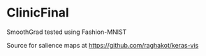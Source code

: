 # ClinicFinal
SmoothGrad tested using Fashion-MNIST

Source for salience maps at https://github.com/raghakot/keras-vis
